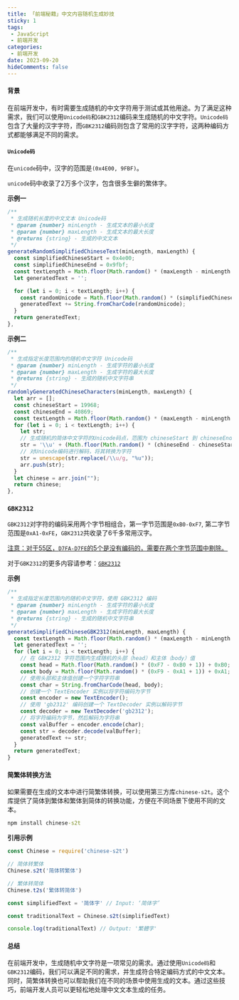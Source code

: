 ```yaml
---
title: 「前端秘籍」中文内容随机生成妙技
sticky: 1
tags:
 - JavaScript
 - 前端开发
categories:
 - 前端开发
date: 2023-09-20
hideComments: false
---
```

#### **背景**

在前端开发中，有时需要生成随机的中文字符用于测试或其他用途。为了满足这种需求，我们可以使用`Unicode码`和`GBK2312`编码来生成随机的中文字符。`Unicode码`包含了大量的汉字字符，而`GBK2312`编码则包含了常用的汉字字符，这两种编码方式都能够满足不同的需求。



#### `Unicode码`

在`unicode`码中，汉字的范围是`(0x4E00, 9FBF)`。

`unicode`码中收录了2万多个汉字，包含很多生僻的繁体字。

**示例一**

```javascript
/**
 * 生成随机长度的中文文本 Unicode码
 * @param {number} minLength - 生成文本的最小长度
 * @param {number} maxLength - 生成文本的最大长度
 * @returns {string} - 生成的中文文本
 */
generateRandomSimplifiedChineseText(minLength, maxLength) {
  const simplifiedChineseStart = 0x4e00;
  const simplifiedChineseEnd = 0x9fbf;
  const textLength = Math.floor(Math.random() * (maxLength - minLength + 1)) + minLength;
  let generatedText = '';

  for (let i = 0; i < textLength; i++) {
    const randomUnicode = Math.floor(Math.random() * (simplifiedChineseEnd - simplifiedChineseStart + 1)) + simplifiedChineseStart;
    generatedText += String.fromCharCode(randomUnicode);
  }
  return generatedText;
},
```



**示例二**

```javascript
/**
 * 生成指定长度范围内的随机中文字符 Unicode码
 * @param {number} minLength - 生成字符的最小长度
 * @param {number} maxLength - 生成字符的最大长度
 * @returns {string} - 生成的随机中文字符串
 */
randomlyGeneratedChineseCharacters(minLength, maxLength) {
  let arr = [];
  const chineseStart = 19968;
  const chineseEnd = 40869;
  const textLength = Math.floor(Math.random() * (maxLength - minLength + 1)) + minLength;
  for (let i = 0; i < textLength; i++) {
    let str;
    // 生成随机的简体中文字符的Unicode码点，范围为 chineseStart 到 chineseEnd
    str = '\\u' + (Math.floor(Math.random() * (chineseEnd - chineseStart + 1)) + chineseStart).toString(16);
    // 对Unicode编码进行解码，将其转换为字符
    str = unescape(str.replace(/\\u/g, "%u"));
    arr.push(str);
  }
  let chinese = arr.join("");
  return chinese;
},
```



### `GBK2312`

`GBK2312`对字符的编码采用两个字节相组合，第一字节范围是`0xB0-0xF7`, 第二字节范围是`0xA1-0xFE`，`GBK2312`共收录了6千多常用汉字。

<u>注意：对于55区，`D7FA-D7FE`的5个是没有编码的，需要在两个字节范围中剔除。</u>

对于`GBK2312`的更多内容请参考：[`GBK2312`](http://tools.jb51.net/table/gb2312)

**示例**

```javascript
/**
 * 生成指定长度范围内的随机中文字符，使用 GBK2312 编码
 * @param {number} minLength - 生成字符的最小长度
 * @param {number} maxLength - 生成字符的最大长度
 * @returns {string} - 生成的随机中文字符串
 */
generateSimplifiedChineseGBK2312(minLength, maxLength) {
  const textLength = Math.floor(Math.random() * (maxLength - minLength + 1)) + minLength;
  let generatedText = '';
  for (let i = 0; i < textLength; i++) {
    // 在 GBK2312 字符范围内生成随机的头部（head）和主体（body）值
    const head = Math.floor(Math.random() * (0xF7 - 0xB0 + 1)) + 0xB0;
    const body = Math.floor(Math.random() * (0xF9 - 0xA1 + 1)) + 0xA1;
    // 使用头部和主体值创建一个字符字符串
    const char = String.fromCharCode(head, body);
    // 创建一个 TextEncoder 实例以将字符编码为字节
    const encoder = new TextEncoder();
    // 使用 'gb2312' 编码创建一个 TextDecoder 实例以解码字节
    const decoder = new TextDecoder('gb2312');
    // 将字符编码为字节，然后解码为字符串
    const valBuffer = encoder.encode(char);
    const str = decoder.decode(valBuffer);
    generatedText += str;
  }
  return generatedText;
}
```



#### 简繁体转换方法

如果需要在生成的文本中进行简繁体转换，可以使用第三方库`chinese-s2t`。这个库提供了简体到繁体和繁体到简体的转换功能，方便在不同场景下使用不同的文本。

```cmd
npm install chinese-s2t
```

**引用示例**

```javascript
const Chinese = require('chinese-s2t')

// 简体转繁体
Chinese.s2t('简体转繁体')

// 繁体转简体
Chinese.t2s('繁体转简体')

const simplifiedText = '简体字' // Input: ‘简体字’

const traditionalText = Chinese.s2t(simplifiedText)

console.log(traditionalText) // Output: '繁體字'
```

#### 总结

在前端开发中，生成随机中文字符是一项常见的需求。通过使用`Unicode码`和`GBK2312`编码，我们可以满足不同的需求，并生成符合特定编码方式的中文文本。同时，简繁体转换也可以帮助我们在不同的场景中使用生成的文本。通过这些技巧，前端开发人员可以更轻松地处理中文文本生成的任务。